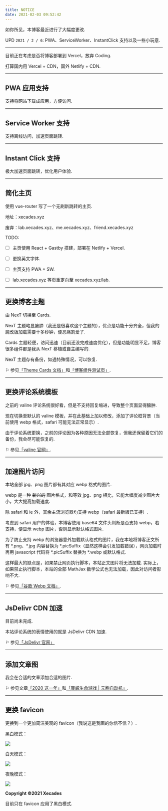 ```yaml
---
title: NOTICE
date: 2021-02-03 09:52:42
---
```


如你所见，本博客最近进行了大幅度更改.

UPD `2021 / 2 / 6`: PWA、ServiceWorker、InstantClick 支持以及一些小玩意.

<!-- more -->

---

目前正在考虑是否将博客部署到 Vercel，放弃 Coding.

打算国内用 Vercel + CDN，国外 Netlify + CDN.

---

## PWA 应用支持

支持将网站下载成应用，方便访问.

---

## Service Worker 支持

支持离线访问，加速页面跳转.

---

## Instant Click 支持

极大加速页面跳转，优化用户体验.

---

## 简化主页

使用 vue-router 写了一个无刷新跳转的主页.

地址：xecades.xyz

废弃：lab.xecades.xyz、me.xecades.xyz、friend.xecades.xyz

TODO:

- [ ] 主页使用 React + Gastby 搭建，部署在 Netlify + Vercel.
- [ ] 更换英文字体.
- [ ] 主页支持 PWA + SW.
- [ ] lab.xecades.xyz 等页重定向至 xecades.xyz/lab.


---

## 更换博客主题

由 NexT 切换至 Cards.

NexT 主题略显臃肿（我还是很喜欢这个主题的），优点是功能十分齐全，但我的魔改版加载需要十多秒钟，便忍痛割爱了.

Cards 主题轻便，访问迅速（目前还没完成速度优化），但是功能明显不足，博客很多组件都是我从 NexT 移植或自主编写的.

NexT 主题存有备份，如遇特殊情况，可以恢复.

⚐ 参见[「Theme Cards 文档」](https://theme-cards.ichr.me/)和[「博客组件测试页」](https://blog.xecades.xyz/articles/test/).

---

## 更换评论系统模板

之前的 valine 评论系统很好看，但是不支持回复缩进，导致整个页面显得臃肿.

现在切换至默认的 valine 模板，并在此基础上加以修改，添加了评论框背景（当前使用 webp 格式，safari 可能无法正常显示）.

由于评论系统更换，之前的评论因为各种原因无法全部恢复，但我还保留着它们的备份，我会尽可能恢复的.

⚐ 参见[「valine 官网」](https://valine.js.org/).

---

## 加速图片访问

本站全部 jpg、png 图片都有其对应 webp 格式的图片.

webp 是一种 ~~新兴的~~ 图片格式，和等效 jpg、png 相比，它能大幅度减少图片大小，大大提高加载速度.

除 safari 和 ie 外，其余主流浏览器均支持 webp（safari 最新版已支持）.

考虑到 safari 用户的体验，本博客使用 base64 文件头判断是否支持 webp，若支持，便显示 webp 图片，否则显示默认格式图片.

为了防止支持 webp 的浏览器意外加载默认格式的图片，我在本地将博客正文所有 \*.png、\*.jpg 内容替换为 \*.picSuffix（显然这样会引发加载错误），网页加载时再用 javascript 代码将 \*.picSuffix 替换为 \*.webp 或默认格式.

这样最大的缺点是，如果禁止网页执行脚本，本站正文图片将无法加载. 实际上，如果禁止执行脚本，本站的全部 MathJax 数学公式也无法加载，因此对访问者影响不大.

⚐ 参见[「谷歌 Webp 文档」](https://developers.google.cn/speed/webp/).

---

## JsDelivr CDN 加速

目前尚未完成.

本站评论系统的表情使用的就是 JsDelivr CDN 加速.

⚐ 参见[「JsDelivr 官网」](http://jsdelivr.com/)

---

## 添加文章图

我会在合适的文章添加合适的图片.

⚐ 参见文章[「2020 这一年」](https://blog.xecades.xyz/articles/2020-2021/)和[「康威生命游戏 | 元胞自动机」](https://blog.xecades.xyz/articles/LifeGame/).

---

## 更换 favicon

更换到一个更加简洁美观的 favicon（我说这是我画的你信不信？）.

黑白模式：

![](/assets/notice-pic1.png)

白天模式：

![](/assets/notice-pic2.png)

夜晚模式：

![](/assets/notice-pic3.png)

**Copyright ©2021 Xecades**

目前只在 favicon 应用了黑白模式.